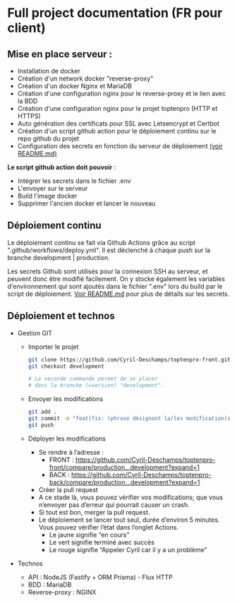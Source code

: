 # Full project documentation (FR pour client)

## Mise en place serveur :

- Installation de docker
- Création d'un network docker "reverse-proxy"
- Création d'un docker Nginx et MariaDB
- Création d'une configuration nginx pour le reverse-proxy et le lien avec la BDD
- Création d'une configuration nginx pour le projet toptenpro (HTTP et HTTPS)
- Auto génération des certificats pour SSL avec Letsencrypt et Certbot
- Création d'un script github action pour le déploiement continu sur le repo github du projet
- Configuration des secrets en fonction du serveur de déploiement [(voir README.md)](./README.md)

**Le script github action doit pouvoir** :

- Intégrer les secrets dans le fichier .env
- L'envoyer sur le serveur
- Build l'image docker
- Supprimer l'ancien docker et lancer le nouveau

## Déploiement continu

Le déploiement continu se fait via Github Actions grâce au script ".github/workflows/deploy.yml". Il est déclenché à chaque push sur la branche development | production.

Les secrets Github sont utilisés pour la connexion SSH au serveur, et peuvent donc être modifié facilement. On y stocke également les variables d'environnement qui sont ajoutés dans le fichier ".env" lors du build par le script de déploiement. [Voir README.md](./README.md) pour plus de détails sur les secrets.

## Déploiement et technos

- Gestion GIT

  - Importer le projet

    ```bash
    git clone https://github.com/Cyril-Deschamps/toptenpro-front.git
    git checkout development

    # La seconde commande permet de se placer
    # dans la branche (=version) "development".
    ```

  - Envoyer les modifications
    ```bash
    git add .
    git commit -m "feat|fix: (phrase désignant la/les modification(s))"
    git push
    ```
  - Déployer les modifications
    - Se rendre à l’adresse :
      - FRONT : https://github.com/Cyril-Deschamps/toptenpro-front/compare/production...development?expand=1
      - BACK : https://github.com/Cyril-Deschamps/toptenpro-back/compare/production...development?expand=1
    - Créer la pull request
    - A ce stade là, vous pouvez vérifier vos modifications; que vous n’envoyer pas d’erreur qui pourrait causer un crash.
    - Si tout est bon, merger la pull request.
    - Le déploiement se lancer tout seul, durée d’environ 5 minutes. Vous pouvez vérifier l’état dans l’onglet Actions.
      - Le jaune signifie “en cours”
      - Le vert signifie terminé avec succès
      - Le rouge signifie “Appeler Cyril car il y a un problème”

- Technos
  - API : NodeJS (Fastify + ORM Prisma) - Flux HTTP
  - BDD : MariaDB
  - Reverse-proxy : NGINX
